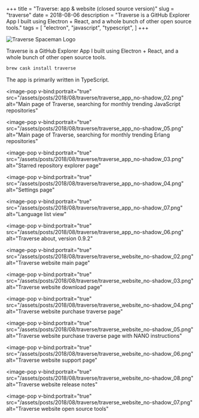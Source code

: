 +++
title = "Traverse: app & website (closed source version)"
slug = "traverse"
date = 2018-08-06
description = "Traverse is a GitHub Explorer App I built using Electron + React, and a whole bunch of other open source tools."
tags = [
    "electron",
    "javascript",
    "typescript",
]
+++

![Traverse Spaceman Logo](/assets/posts/2018/08/traverse/pointing_0.5x.png)

Traverse is a GitHub Explorer App I built using Electron + React, and a whole bunch of other open source tools.

```bash
brew cask install traverse
```

The app is primarily written in TypeScript.

<image-pop
    v-bind:portrait="true"
    src="/assets/posts/2018/08/traverse/traverse_app_no-shadow_02.png"
    alt="Main page of Traverse, searching for monthly trending JavaScript repositories"
></image-pop>

<image-pop
    v-bind:portrait="true"
    src="/assets/posts/2018/08/traverse/traverse_app_no-shadow_05.png"
    alt="Main page of Traverse, searching for monthly trending Erlang repositories"
></image-pop>

<image-pop
    v-bind:portrait="true"
    src="/assets/posts/2018/08/traverse/traverse_app_no-shadow_03.png"
    alt="Starred repository explorer page"
></image-pop>

<image-pop
    v-bind:portrait="true"
    src="/assets/posts/2018/08/traverse/traverse_app_no-shadow_04.png"
    alt="Settings page"
></image-pop>

<image-pop
    v-bind:portrait="true"
    src="/assets/posts/2018/08/traverse/traverse_app_no-shadow_07.png"
    alt="Language list view"
></image-pop>

<image-pop
    v-bind:portrait="true"
    src="/assets/posts/2018/08/traverse/traverse_app_no-shadow_06.png"
    alt="Traverse about, version 0.9.2"
></image-pop>

<image-pop
    v-bind:portrait="true"
    src="/assets/posts/2018/08/traverse/traverse_website_no-shadow_02.png"
    alt="Traverse website main page"
></image-pop>

<image-pop
    v-bind:portrait="true"
    src="/assets/posts/2018/08/traverse/traverse_website_no-shadow_03.png"
    alt="Traverse website download page"
></image-pop>

<image-pop
    v-bind:portrait="true"
    src="/assets/posts/2018/08/traverse/traverse_website_no-shadow_04.png"
    alt="Traverse website purchase traverse page"
></image-pop>

<image-pop
    v-bind:portrait="true"
    src="/assets/posts/2018/08/traverse/traverse_website_no-shadow_05.png"
    alt="Traverse website purchase traverse page with NANO instructions"
></image-pop>

<image-pop
    v-bind:portrait="true"
    src="/assets/posts/2018/08/traverse/traverse_website_no-shadow_06.png"
    alt="Traverse website support page"
></image-pop>

<image-pop
    v-bind:portrait="true"
    src="/assets/posts/2018/08/traverse/traverse_website_no-shadow_08.png"
    alt="Traverse website release notes"
></image-pop>

<image-pop
    v-bind:portrait="true"
    src="/assets/posts/2018/08/traverse/traverse_website_no-shadow_07.png"
    alt="Traverse website open source tools"
></image-pop>

